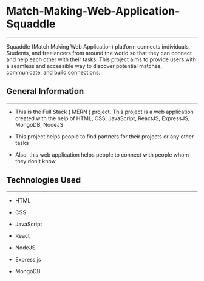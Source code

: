 <h1>Match-Making-Web-Application-Squaddle</h1>
<hr><p>Squaddle (Match Making Web Application) platform connects individuals, Students, and freelancers from around the world so that they can connect and help each other with their tasks. This project aims to provide users with a seamless and accessible way to discover potential matches, communicate, and build connections.</p><h2>General Information</h2>
<hr><ul>
<li>This is the Full Stack ( MERN ) project. This project is a web application created with the help of HTML, CSS, JavaScript, ReactJS, ExpressJS, MongoDB, NodeJS</li>
</ul><ul>
<li>This project helps people to find partners for their projects or any other tasks</li>
</ul><ul>
<li>Also, this web application helps people to connect with people whom they don't know.</li>
</ul><h2>Technologies Used</h2>
<hr><ul>
<li>HTML</li>
</ul><ul>
<li>CSS</li>
</ul><ul>
<li>JavaScript</li>
</ul><ul>
<li>React</li>
</ul><ul>
<li>NodeJS</li>
</ul><ul>
<li>Express.js</li>
</ul><ul>
<li>MongoDB</li>
</ul>
